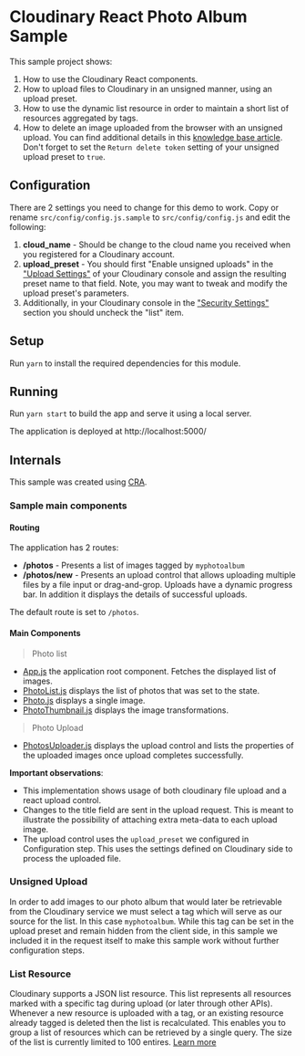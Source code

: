 Cloudinary React Photo Album Sample
=======================================

This sample project shows:

1. How to use the Cloudinary React components.
2. How to upload files to Cloudinary in an unsigned manner, using an upload preset.
3. How to use the dynamic list resource in order to maintain a short list of resources aggregated by tags.
4. How to delete an image uploaded from the browser with an unsigned upload. You can find additional details in this [knowledge base article](https://support.cloudinary.com/hc/en-us/articles/202521132-How-to-delete-an-image-from-the-client-side-). Don't forget to set the `Return delete token` setting of your unsigned upload preset to `true`.

## Configuration ##

There are 2 settings you need to change for this demo to work. Copy or rename `src/config/config.js.sample` to `src/config/config.js` and edit the following:

1. **cloud_name** - Should be change to the cloud name you received when you registered for a Cloudinary account.
2. **upload_preset** - You should first "Enable unsigned uploads" in the ["Upload Settings"](https://cloudinary.com/console/settings/upload) of your Cloudinary console and assign the resulting preset name to that field. Note, you may want to tweak and modify the upload preset's parameters.
3. Additionally, in your Cloudinary console in the ["Security Settings"](https://cloudinary.com/console/settings/security) section you should uncheck the "list" item.

## Setup ##

Run `yarn` to install the required dependencies for this module.

## Running ##

Run `yarn start` to build the app and serve it using a local server.

The application is deployed at http://localhost:5000/

## Internals ##
This sample was created using [CRA](https://github.com/facebook/create-react-app).

### Sample main components ###

#### Routing ####

The application has 2 routes:

* **/photos** - Presents a list of images tagged by `myphotoalbum`
* **/photos/new** - Presents an upload control that allows uploading multiple files by a file input or drag-and-grop.
Uploads have a dynamic progress bar. In addition it displays the details of successful uploads.  

The default route is set to `/photos`.

#### Main Components ####
> Photo list
* [App.js](src/components/App.js) the application root component. Fetches the displayed list of images.  
* [PhotoList.js](src/components/PhotoList.js) displays the list of photos that was set to the state.
* [Photo.js](src/components/Photo.js) displays a single image.
* [PhotoThumbnail.js](src/components/PhotoThumbnails.js) displays the image transformations.

> Photo Upload
* [PhotosUploader.js](src/components/PhotosUploader.js) displays the upload control and lists the properties of the uploaded images once upload completes successfully.

**Important observations**:
* This implementation shows usage of both cloudinary file upload and a react upload control.
* Changes to the title field are sent in the upload request. This is meant to illustrate the possibility of attaching extra meta-data to each upload image.
* The upload control uses the `upload_preset` we configured in Configuration step. This uses the settings defined on Cloudinary side to process the uploaded file.

### Unsigned Upload ###

In order to add images to our photo album that would later be retrievable from the Cloudinary service we must select a tag which will serve as our source for the list. In this case `myphotoalbum`.
While this tag can be set in the upload preset and remain hidden from the client side, in this sample we included it in the request itself to make this sample work without further configuration steps.

### List Resource ###

Cloudinary supports a JSON list resource. 
This list represents all resources marked with a specific tag during upload (or later through other APIs).
Whenever a new resource is uploaded with a tag, or an existing resource already tagged is deleted then the list is recalculated. 
This enables you to group a list of resources which can be retrieved by a single query. The size of the list is currently limited to 100 entires.
[Learn more](http://cloudinary.com/documentation/image_transformations#client_side_resource_lists)
